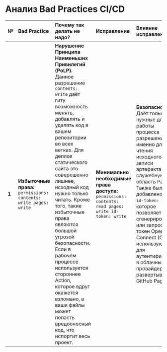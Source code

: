# Анализ Bad Practices CI/CD

| № | Bad Practice | Почему так делать не надо? | Исправление  | Влияние исправления |
| :--- | :--- | :--- | :--- | :--- |
| **1** | **Избыточные права:**<br> `permissions: contents: write pages: write` | **Нарушение Принципа Наименьших Привилегий (PoLP).** Данное разрешение `contents: write` даёт гиту возможность менять, добавлять и удалять код в вашем репозитории во всех ветках. Для деплоя статического сайта это соверешенно лишнее, исходный код нужно только читать. Кроме того, такие избыточные права являются большой угрозой безопасности. Если в рабочем процессе используется стороннее Action, которое вдруг окажется взломано, в ваши файлы может попасть вредооносный код, что испортит весь проект. | **Минимально необходимые права доступа:**<br>`permissions: contents: read pages: write id-token: write` | **Безопасность.** Даёт только нужные для работы процесса разрешения, а именно для чтения исходного кода, записи артефакта в служебную область Pages. Также было добавлено право `id-token: write`, которое позволяет сгенерировать или запросить токен OpenID Connect (OIDC), использующийся для аутентификации в облачных провайдерах и развертывания GitHub Pages.
